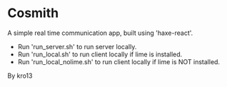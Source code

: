 # Cosmith

A simple real time communication app, built using 'haxe-react'.

 - Run 'run_server.sh' to run server locally. 
 - Run 'run_local.sh' to run client locally if lime is installed. 
 - Run 'run_local_nolime.sh' to run client locally if lime is NOT installed. 

By kro13
